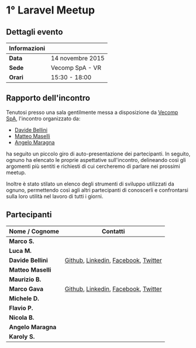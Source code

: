 # 1° Laravel Meetup

## Dettagli evento

| Informazioni |                  |
| -------------|------------------|
| **Data**     | 14 novembre 2015 |
| **Sede**     | Vecomp SpA - VR  |
| **Orari**    | 15:30 - 18:00    |

## Rapporto dell'incontro
Tenutosi presso una sala gentilmente messa a disposizione da [Vecomp SpA](http://www.vecomp.it), l'incontro organizzato da:

* [Davide Bellini](https://github.com/billmn)
* [Matteo Maselli](https://github.com/daack)
* [Angelo Maragna](https://github.com/angelomaragna)

ha seguito un piccolo giro di auto-presentazione dei partecipanti. In seguito, ognuno ha elencato le proprie aspettative sull'incontro, delineando così gli argomenti più sentiti e richiesti di cui cercheremo di parlare nei prossimi meetup.

Inoltre è stato stilato un elenco degli strumenti di sviluppo utilizzati da ognuno, permettendo così agli altri partecipanti di conoscerli e confrontarsi sulla loro utilità nel lavoro di tutti i giorni.

## Partecipanti

| Nome / Cognome     | Contatti         |
| -------------------|------------------|
| **Marco S.**       |                  |
| **Luca M.**        |                  |
| **Davide Bellini** | [Github](https://github.com/billmn), [Linkedin](https://it.linkedin.com/in/davide-bellini-4755973b), [Facebook](https://www.facebook.com/billmn83), [Twitter](https://twitter.com/billmn) |
| **Matteo Maselli** |                  |
| **Maurizio B.**    |                  |
| **Marco Gava**     | [Github](https://github.com/macmotp), [Linkedin](https://it.linkedin.com/in/gavamarco), [Facebook](https://www.facebook.com/macmotp), [Twitter](https://twitter.com/macmotp) |
| **Michele D.**     |                  |
| **Flavio P.**      |                  |
| **Nicola B.**      |                  |
| **Angelo Maragna** |                  |
| **Karoly S.**      |                  |




